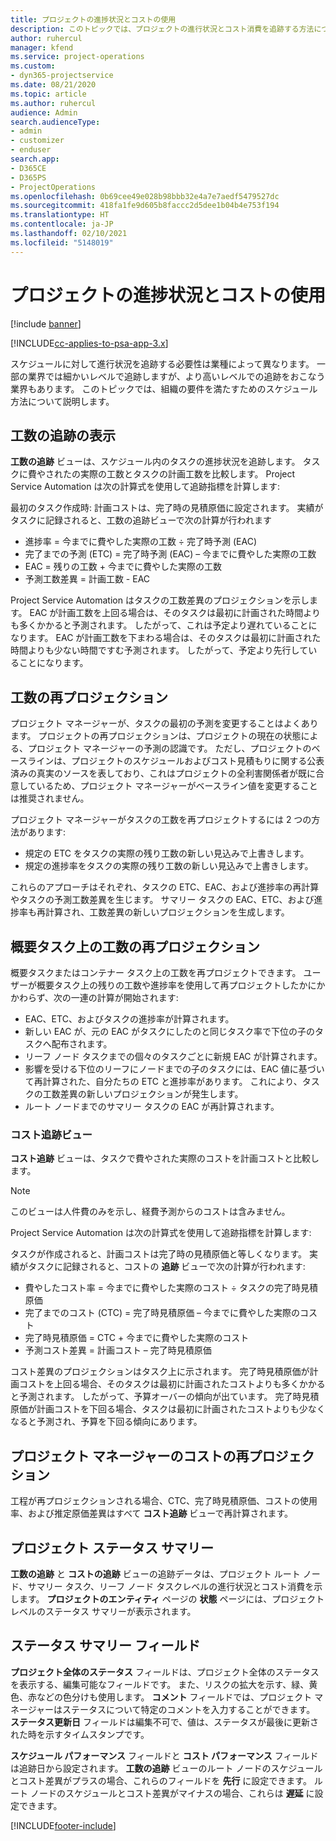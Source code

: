 ```yaml
---
title: プロジェクトの進捗状況とコストの使用
description: このトピックでは、プロジェクトの進行状況とコスト消費を追跡する方法について説明します。
author: ruhercul
manager: kfend
ms.service: project-operations
ms.custom:
- dyn365-projectservice
ms.date: 08/21/2020
ms.topic: article
ms.author: ruhercul
audience: Admin
search.audienceType:
- admin
- customizer
- enduser
search.app:
- D365CE
- D365PS
- ProjectOperations
ms.openlocfilehash: 0b69cee49e028b98bbb32e4a7e7aedf5479527dc
ms.sourcegitcommit: 418fa1fe9d605b8faccc2d5dee1b04b4e753f194
ms.translationtype: HT
ms.contentlocale: ja-JP
ms.lasthandoff: 02/10/2021
ms.locfileid: "5148019"
---
```

# <a name="project-progress-and-cost-consumption"></a>プロジェクトの進捗状況とコストの使用

[!include [banner](../includes/psa-now-project-operations.md)]

[!INCLUDE[cc-applies-to-psa-app-3.x](../includes/cc-applies-to-psa-app-3x.md)]

スケジュールに対して進行状況を追跡する必要性は業種によって異なります。 一部の業界では細かいレベルで追跡しますが、より高いレベルでの追跡をおこなう業界もあります。 このトピックでは、組織の要件を満たすためのスケジュール方法について説明します。

## <a name="effort-tracking-view"></a>工数の追跡の表示

**工数の追跡** ビューは、スケジュール内のタスクの進捗状況を追跡します。 タスクに費やされたの実際の工数とタスクの計画工数を比較します。 Project Service Automation は次の計算式を使用して追跡指標を計算します:

最初のタスク作成時: 計画コストは、完了時の見積原価に設定されます。 実績がタスクに記録されると、工数の追跡ビューで次の計算が行われます

- 進捗率 = 今までに費やした実際の工数 ÷ 完了時予測 (EAC) 
- 完了までの予測 (ETC) = 完了時予測 (EAC) – 今までに費やした実際の工数 
- EAC = 残りの工数 + 今までに費やした実際の工数 
- 予測工数差異 = 計画工数 - EAC

Project Service Automation はタスクの工数差異のプロジェクションを示します。 EAC が計画工数を上回る場合は、そのタスクは最初に計画された時間よりも多くかかると予測されます。 したがって、これは予定より遅れていることになります。 EAC が計画工数を下まわる場合は、そのタスクは最初に計画された時間よりも少ない時間ですむ予測されます。 したがって、予定より先行していることになります。

## <a name="reprojecting-effort"></a>工数の再プロジェクション

プロジェクト マネージャーが、タスクの最初の予測を変更することはよくあります。 プロジェクトの再プロジェクションは、プロジェクトの現在の状態による、プロジェクト マネージャーの予測の認識です。 ただし、プロジェクトのベースラインは、プロジェクトのスケジュールおよびコスト見積もりに関する公表済みの真実のソースを表しており、これはプロジェクトの全利害関係者が既に合意しているため、プロジェクト マネージャーがベースライン値を変更することは推奨されません。

プロジェクト マネージャーがタスクの工数を再プロジェクトするには 2 つの方法があります:

- 規定の ETC をタスクの実際の残り工数の新しい見込みで上書きします。 
- 規定の進捗率をタスクの実際の残り工数の新しい見込みで上書きします。

これらのアプローチはそれぞれ、タスクの ETC、EAC、および進捗率の再計算やタスクの予測工数差異を生じます。 サマリー タスクの EAC、ETC、および進捗率も再計算され、工数差異の新しいプロジェクションを生成します。

## <a name="reprojection-of-effort-on-summary-tasks"></a>概要タスク上の工数の再プロジェクション

概要タスクまたはコンテナー タスク上の工数を再プロジェクトできます。 ユーザーが概要タスク上の残りの工数や進捗率を使用して再プロジェクトしたかにかかわらず、次の一連の計算が開始されます:

- EAC、ETC、およびタスクの進捗率が計算されます。
- 新しい EAC が、元の EAC がタスクにしたのと同じタスク率で下位の子のタスクへ配布されます。
- リーフ ノード タスクまでの個々のタスクごとに新規 EAC が計算されます。 
- 影響を受ける下位のリーフにノードまでの子のタスクには、EAC 値に基づいて再計算された、自分たちの ETC と進捗率があります。 これにより、タスクの工数差異の新しいプロジェクションが発生します。 
- ルート ノードまでのサマリー タスクの EAC が再計算されます。

### <a name="cost-tracking-view"></a>コスト追跡ビュー 

**コスト追跡** ビューは、タスクで費やされた実際のコストを計画コストと比較します。 

> [!NOTE]
> このビューは人件費のみを示し、経費予測からのコストは含みません。 

Project Service Automation は次の計算式を使用して追跡指標を計算します:

タスクが作成されると、計画コストは完了時の見積原価と等しくなります。 実績がタスクに記録されると、コストの **追跡** ビューで次の計算が行われます:

 - 費やしたコスト率 = 今までに費やした実際のコスト ÷ タスクの完了時見積原価
 - 完了までのコスト (CTC) = 完了時見積原価 – 今までに費やした実際のコスト
 - 完了時見積原価 = CTC + 今までに費やした実際のコスト
 - 予測コスト差異 = 計画コスト – 完了時見積原価

コスト差異のプロジェクションはタスク上に示されます。 完了時見積原価が計画コストを上回る場合、そのタスクは最初に計画されたコストよりも多くかかると予測されます。 したがって、予算オーバーの傾向が出ています。 完了時見積原価が計画コストを下回る場合、タスクは最初に計画されたコストよりも少なくなると予測され、予算を下回る傾向にあります。

## <a name="project-managers-reprojection-of-cost"></a>プロジェクト マネージャーのコストの再プロジェクション

工程が再プロジェクションされる場合、CTC、完了時見積原価、コストの使用率、および推定原価差異はすべて **コスト追跡** ビューで再計算されます。

## <a name="project-status-summary"></a>プロジェクト ステータス サマリー

**工数の追跡** と **コストの追跡** ビューの追跡データは、プロジェクト ルート ノード、サマリー タスク、リーフ ノード タスクレベルの進行状況とコスト消費を示します。 **プロジェクトのエンティティ** ページの **状態** ページには、プロジェクト レベルのステータス サマリーが表示されます。

## <a name="status-summary-fields"></a>ステータス サマリー フィールド

**プロジェクト全体のステータス** フィールドは、プロジェクト全体のステータスを表示する、編集可能なフィールドです。 また、リスクの拡大を示す、緑、黄色、赤などの色分けも使用します。 **コメント** フィールドでは、プロジェクト マネージャーはステータスについて特定のコメントを入力することができます。 **ステータス更新日** フィールドは編集不可で、値は、ステータスが最後に更新された時を示すタイムスタンプです。

**スケジュール パフォーマンス** フィールドと **コスト パフォーマンス** フィールドは追跡日から設定されます。 **工数の追跡** ビューのルート ノードのスケジュールとコスト差異がプラスの場合、これらのフィールドを **先行** に設定できます。 ルート ノードのスケジュールとコスト差異がマイナスの場合、これらは **遅延** に設定できます。


[!INCLUDE[footer-include](../includes/footer-banner.md)]